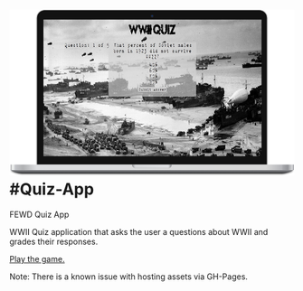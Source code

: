 [![Play the game.](quiz-app.png)](http://caseybennington.github.io/Quiz-App/)
#Quiz-App
========

FEWD Quiz App

WWII Quiz application that asks the user a questions about WWII and grades their responses.

[Play the game.](http://caseybennington.github.io/Quiz-App/)

Note: There is a known issue with hosting assets via GH-Pages.
